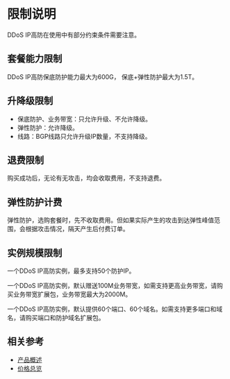 # 限制说明

DDoS IP高防在使用中有部分约束条件需要注意。

## 套餐能力限制
DDoS IP高防保底防护能力最大为600G， 保底+弹性防护最大为1.5T。

## 升降级限制
- 保底防护、业务带宽：只允许升级、不允许降级。
- 弹性防护：允许降级。
- 线路：BGP线路只允许升级IP数量，不支持降级。

## 退费限制
购买成功后，无论有无攻击，均会收取费用，不支持退费。

## 弹性防护计费
弹性防护，选购套餐时，先不收取费用。但如果实际产生的攻击到达弹性峰值范围，会根据攻击情况，隔天产生后付费订单。

## 实例规模限制
一个DDoS IP高防实例，最多支持50个防护IP。

一个DDoS IP高防实例，默认赠送100M业务带宽，如需支持更高业务带宽，请购买业务带宽扩展包，业务带宽最大为2000M。

一个DDoS IP高防实例，默认提供60个端口、60个域名。如需支持更多端口和域名，请购买端口和防护域名扩展包。

## 相关参考

- [产品概述](../Introduction/Product-Overview.md)
- [价格总览](../Pricing/Price-Overview.md)

